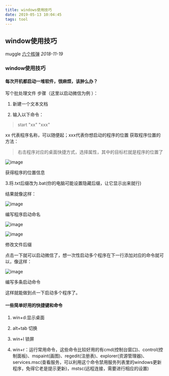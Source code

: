 ```yaml
---
title: windows使用技巧
date: 2019-05-13 10:04:45
tags: tool
---
```


## window使用技巧

muggle [六个核弹](javascript:void(0);) *2018-11-19*

### window使用技巧

#### 每次开机都启动一堆软件，很麻烦，该肿么办？

写个批处理文件 步骤（这里以启动微信为例 ）：

1.  新建一个文本文档

2.  输入以下命令：

> start "xx" "xxx"

xx 代表程序名称，可以随便起；xxx代表你想启动的程序的位置 获取程序位置的方法：

<!--more-->

> 右击程序对应的桌面快捷方式，选择属性，其中的目标栏就是程序的位置了

![image](http://upload-images.jianshu.io/upload_images/13612520-236984bb739b0420?imageMogr2/auto-orient/strip%7CimageView2/2/w/1240)

获得程序的位置信息

3.将.txt后缀改为.bat(你的电脑可能设置隐藏后缀，让它显示出来就行)

结果就像这样：

![image](http://upload-images.jianshu.io/upload_images/13612520-6aa760879ee20e25?imageMogr2/auto-orient/strip%7CimageView2/2/w/1240)

编写程序启动命名

![image](http://upload-images.jianshu.io/upload_images/13612520-8af85a2b881eec7c?imageMogr2/auto-orient/strip%7CimageView2/2/w/1240)

![image](http://upload-images.jianshu.io/upload_images/13612520-74ed965c7bb7ad54?imageMogr2/auto-orient/strip%7CimageView2/2/w/1240)

修改文件后缀

点击一下就可以启动微信了，想一次性启动多个程序在下一行添加对应的命令就可以，像这样：

![image](http://upload-images.jianshu.io/upload_images/13612520-05960c45af65d05c?imageMogr2/auto-orient/strip%7CimageView2/2/w/1240)

编写多条启动命令

这样就能做到点一下启动多个程序了。

#### 一些简单好用的快捷键和命令

1.  win+d:显示桌面

2.  alt+tab 切换

3.  win+l 锁屏

4.  win+r：运行常用命令，这些命令比较好用的有cmd(控制台窗口)、control(控制面板)、mspaint(画图)、regedit(注册表)、explorer(资源管理器)、services.msc(查看服务，可以利用这个命令禁用服务列表里的windows更新程序，免得它老是提示更新)，mstsc(远程连接，需要进行相应的设置)